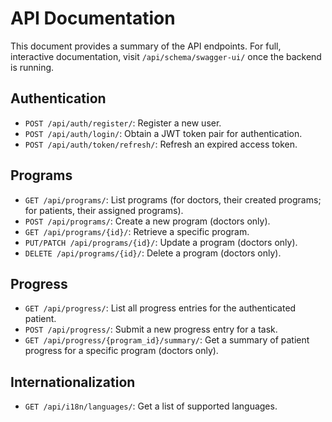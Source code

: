 # API Documentation

This document provides a summary of the API endpoints. For full, interactive documentation, visit `/api/schema/swagger-ui/` once the backend is running.

## Authentication

-   `POST /api/auth/register/`: Register a new user.
-   `POST /api/auth/login/`: Obtain a JWT token pair for authentication.
-   `POST /api/auth/token/refresh/`: Refresh an expired access token.

## Programs

-   `GET /api/programs/`: List programs (for doctors, their created programs; for patients, their assigned programs).
-   `POST /api/programs/`: Create a new program (doctors only).
-   `GET /api/programs/{id}/`: Retrieve a specific program.
-   `PUT/PATCH /api/programs/{id}/`: Update a program (doctors only).
-   `DELETE /api/programs/{id}/`: Delete a program (doctors only).

## Progress

-   `GET /api/progress/`: List all progress entries for the authenticated patient.
-   `POST /api/progress/`: Submit a new progress entry for a task.
-   `GET /api/progress/{program_id}/summary/`: Get a summary of patient progress for a specific program (doctors only).

## Internationalization

-   `GET /api/i18n/languages/`: Get a list of supported languages.
